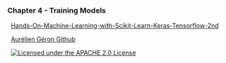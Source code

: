 ### Chapter 4 - Training Models




&nbsp;
[Hands-On-Machine-Learning-with-Scikit-Learn-Keras-Tensorflow-2nd](https://github.com/Jadams29/Hands-On-Machine-Learning-with-Scikit-Learn-Keras-Tensorflow-2nd)
&nbsp;

&nbsp;
[Aurélien Géron Github](https://github.com/ageron/handson-ml2)
&nbsp; 



&nbsp;
[![Licensed under the APACHE 2.0 License](https://img.shields.io/github/license/ageron/handson-ml)](https://img.shields.io/github/license/ageron/handson-ml2)
&nbsp; 